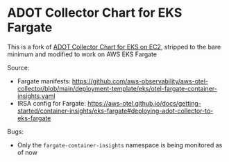 # ADOT Collector Chart for EKS Fargate

This is a fork of [ADOT Collector Chart for EKS on EC2](https://github.com/aws-observability/aws-otel-helm-charts), stripped to the bare minimum and modified to work on AWS EKS Fargate

Source: 
 - Fargate manifests: https://github.com/aws-observability/aws-otel-collector/blob/main/deployment-template/eks/otel-fargate-container-insights.yaml
 - IRSA config for Fargate: https://aws-otel.github.io/docs/getting-started/container-insights/eks-fargate#deploying-adot-collector-to-eks-fargate

Bugs: 
- Only the `fargate-container-insights` namespace is being monitored as of now

